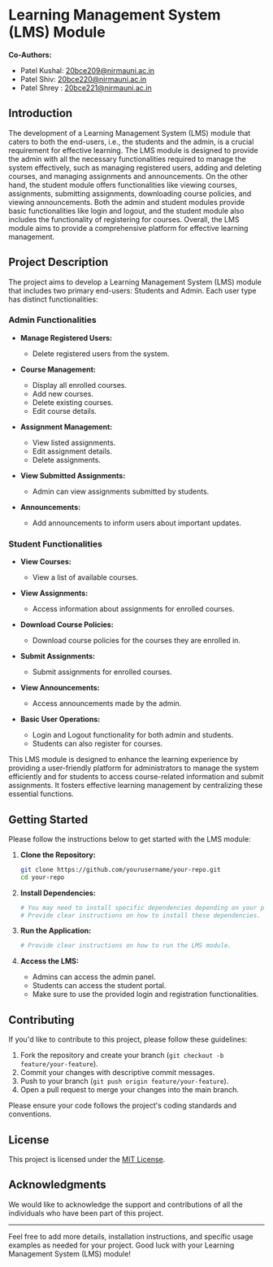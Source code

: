 # Learning Management System (LMS) Module

**Co-Authors:**
- Patel Kushal: [20bce209@nirmauni.ac.in](mailto:20bce209@nirmauni.ac.in)
- Patel Shiv: [20bce220@nirmauni.ac.in](mailto:20bce220@nirmauni.ac.in)
- Patel Shrey : [20bce221@nirmauni.ac.in](mailto:20bce221@nirmauni.ac.in)

## Introduction

The development of a Learning Management System (LMS) module that caters to both the end-users, i.e., the students and the admin, is a crucial requirement for effective learning. The LMS module is designed to provide the admin with all the necessary functionalities required to manage the system effectively, such as managing registered users, adding and deleting courses, and managing assignments and announcements. On the other hand, the student module offers functionalities like viewing courses, assignments, submitting assignments, downloading course policies, and viewing announcements. Both the admin and student modules provide basic functionalities like login and logout, and the student module also includes the functionality of registering for courses. Overall, the LMS module aims to provide a comprehensive platform for effective learning management.

## Project Description

The project aims to develop a Learning Management System (LMS) module that includes two primary end-users: Students and Admin. Each user type has distinct functionalities:

### Admin Functionalities

- **Manage Registered Users:**
  - Delete registered users from the system.

- **Course Management:**
  - Display all enrolled courses.
  - Add new courses.
  - Delete existing courses.
  - Edit course details.

- **Assignment Management:**
  - View listed assignments.
  - Edit assignment details.
  - Delete assignments.

- **View Submitted Assignments:**
  - Admin can view assignments submitted by students.

- **Announcements:**
  - Add announcements to inform users about important updates.

### Student Functionalities

- **View Courses:**
  - View a list of available courses.

- **View Assignments:**
  - Access information about assignments for enrolled courses.

- **Download Course Policies:**
  - Download course policies for the courses they are enrolled in.

- **Submit Assignments:**
  - Submit assignments for enrolled courses.

- **View Announcements:**
  - Access announcements made by the admin.

- **Basic User Operations:**
  - Login and Logout functionality for both admin and students.
  - Students can also register for courses.

This LMS module is designed to enhance the learning experience by providing a user-friendly platform for administrators to manage the system efficiently and for students to access course-related information and submit assignments. It fosters effective learning management by centralizing these essential functions.

## Getting Started

Please follow the instructions below to get started with the LMS module:

1. **Clone the Repository:**
   ```bash
   git clone https://github.com/yourusername/your-repo.git
   cd your-repo
   ```

2. **Install Dependencies:**
   ```bash
   # You may need to install specific dependencies depending on your project.
   # Provide clear instructions on how to install these dependencies.
   ```

3. **Run the Application:**
   ```bash
   # Provide clear instructions on how to run the LMS module.
   ```

4. **Access the LMS:**
   - Admins can access the admin panel.
   - Students can access the student portal.
   - Make sure to use the provided login and registration functionalities.

## Contributing

If you'd like to contribute to this project, please follow these guidelines:

1. Fork the repository and create your branch (`git checkout -b feature/your-feature`).
2. Commit your changes with descriptive commit messages.
3. Push to your branch (`git push origin feature/your-feature`).
4. Open a pull request to merge your changes into the main branch.

Please ensure your code follows the project's coding standards and conventions.

## License

This project is licensed under the [MIT License](LICENSE).

## Acknowledgments

We would like to acknowledge the support and contributions of all the individuals who have been part of this project.

---

Feel free to add more details, installation instructions, and specific usage examples as needed for your project. Good luck with your Learning Management System (LMS) module!

